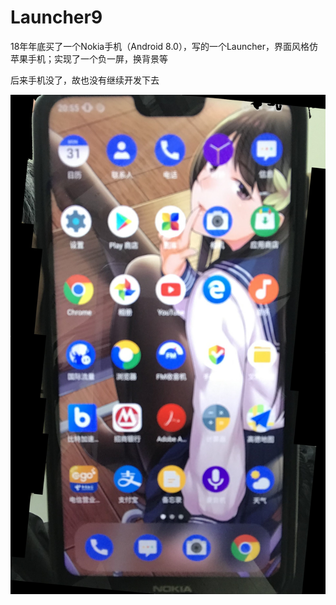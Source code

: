 # Launcher9

18年年底买了一个Nokia手机（Android 8.0），写的一个Launcher，界面风格仿苹果手机；实现了一个负一屏，换背景等

后来手机没了，故也没有继续开发下去

![nokia](./nokia_pic.jpg)
